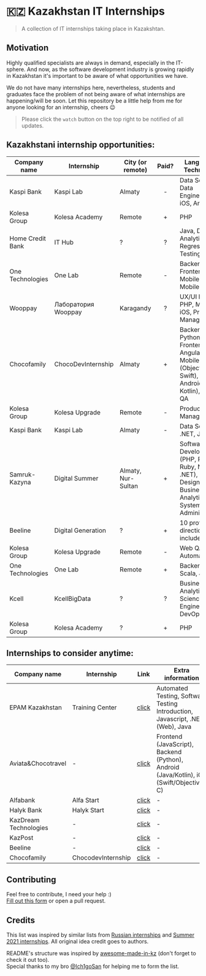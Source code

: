 # 🇰🇿 Kazakhstan IT Internships

> A collection of IT internships taking place in Kazakshtan.

## Motivation

Highly qualified specialists are always in demand, especially in the IT-sphere. And now, as the software development industry is growing rapidly in Kazakhstan it's important to be aware of what opportunities we have.

We do not have many internships here, nevertheless, students and graduates face the problem of not being aware of what internships are happening/will be soon. Let this repository be a little help from me for anyone looking for an internship, cheers 😉

> Please click the `watch` button on the top right to be notified of all updates. 

## Kazakhstani internship opportunities:

| Company name     | Internship          | City (or remote) | Paid? | Languages & Technologies                             | Deadline   | Link                                         |
| ---------------- | ------------------- | ---------------- | :---: | ---------------------------------------------------- | ---------- | -------------------------------------------- |
| Kaspi Bank       | Kaspi Lab           | Almaty           |   -   | Data Science, Data Engineering, iOS, Android         | 25.03.2020 | [click](https://lab.kaspi.kz/)               |
| Kolesa Group     | Kolesa Academy      | Remote           |   +   | PHP                                                  | 09.11.2020 | [click](https://job.kolesa.kz/academy)       |
| Home Credit Bank | IT Hub              | ?                |   ?   | Java, Data Analytics, Regression Testing             | 15.11.2020 | [click](https://promo.homecredit.kz/ithub/)  |
| One Technologies | One Lab             | Remote           |   -   | Backend Go, Frontend Web, Mobile iOS, Mobile Android | 27.11.2020 | [click](https://lab.one.kz/)                 |
| Wooppay          | Лаборатория Wooppay | Karagandy        |   ?   | UX/UI Design, PHP, Mobile iOS, Project Management    | ?          | [click](https://landing.wooppay.com/academy) |
| Chocofamily      | ChocoDevInternship  | Almaty  |   +   | Backend (PHP, Python), Frontend (JS, Angular, VUE), Mobile iOS (Objective-C, Swift), Mobile Android (Java, Kotlin), DevOps, QA         | 17.12.2020 | [click](https://chocofamily.kz/internship) |
| Kolesa Group      | Kolesa Upgrade  | Remote  |   -   |  Product Management  | 08.02.2021 | [click](https://upgrade.kolesa.group/management) |
| Kaspi Bank       | Kaspi Lab           | Almaty           |   -   | Data Science, .NET, Java                             | 22.02.2021 | [click](https://lab.kaspi.kz/)               |
| Samruk-Kazyna    | Digital Summer    | Almaty, Nur-Sultan |   +   | Software Development (PHP, Python, Ruby, Node.js, .NET), UX/UI Design, Business/Data Analytics, System/Network Administration | 31.03.2021 | [click](https://digital-summer.sk.kz/ru/page/about) |
| Beeline    | Digital Generation    | ? |   +   | 10 professional directions (IT included)  | ? (previous year - 15.05.2020 | [click](https://www.linkedin.com/feed/update/urn:li:activity:6778274442947760128/)/[previous year](https://beeline.kz/ru/hr/internship-at-beeline) |
| Kolesa Group      | Kolesa Upgrade  | Remote  |   -   |  Web QA Automation  | 26.04.2021 | [click](https://upgrade.kolesa.group/) |
| One Technologies  | One Lab         | Remote  |   +   | Backend (Go, Scala, Java) | 17.05.2021 | [click](https://lab.one.kz) |
| Kcell  | KcellBigData | ? | ? | Business Analytics, Data Science, Data Engineering, DevOps | 09.05.2021 | [click](https://www.linkedin.com/feed/update/urn:li:activity:6795888432456454144) |
| Kolesa Group | Kolesa Academy  | ?  |   +   |  PHP  | 23.06.2021 | [click](https://job.kolesa.kz/academy) |
        
## Internships to consider anytime:

| Company name          | Internship          | Link                                                                                                                        | Extra information
| --------------------- | ------------------- | --------------------------------------------------------------------------------------------------------------------------- | ---- |
| EPAM Kazakhstan       | Training Center     | [click](https://training.epam.kz/#!/Home?lang=ru&City=203,44,43) | Automated Testing, Software Testing Introduction, Javascript, .NET (Web), Java |
| Aviata&Chocotravel    | -             | [click](https://www.notion.so/Aviata-Chocotravel-62a81371cd534d5ab4b35fceee1b74ac) | Frontend (JavaScript), Backend (Python), Android (Java/Kotlin), iOS (Swift/Objective-C) |
| Alfabank              | Alfa Start          | [click](https://alfabank.kz/footer/hr/alfastart)                                                                            | - |
| Halyk Bank            | Halyk Start         | [click](https://bluescreen.kz/digital-kazakhstan/oplachivaemaja-stazhirovka-dlja-studentov-it-specialnostej-ot-halyk-bank/) | - |
| KazDream Technologies | -                   | [click](https://kazdream.kz/en/join/)                                                                                       | - |
| KazPost               | -                   | [click](https://www.kazpost.kz/ru/internship)                                                                               | - |
| Beeline               | -                   | [click](https://beeline.kz/ru/hr/internship)                                                                                | - |
| Chocofamily           | ChocodevInternship | [click](https://chocofamily.kz/ourinternship)                                                                               | - |

## Contributing

Feel free to contribute, I need your help :)  
[Fill out this form](https://forms.gle/8CKj1K33m3iDAZNF6) or open a pull request.

## Credits

This list was inspired by similar lists from [Russian internships](https://github.com/MrHakimov/russian-internships) and [Summer 2021 internships](https://github.com/Pitt-CSC/Summer2021-Internships). All original idea credit goes to authors.

README's structure was inspired by [awesome-made-in-kz](https://github.com/nugmanoff/awesome-made-in-kz) (don't forget to check it out too).  
Special thanks to my bro [@Ich1goSan](https://github.com/Ich1goSan) for helping me to form the list.

